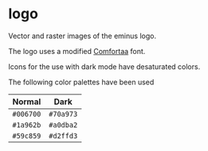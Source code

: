 <!--
SPDX-FileCopyrightText: 2021 Wanja Timm Schulze <wangenau@protonmail.com>
SPDX-License-Identifier: Apache-2.0
-->
# logo

Vector and raster images of the eminus logo.

The logo uses a modified [Comfortaa](https://fonts.google.com/specimen/Comfortaa) font.

Icons for the use with dark mode have desaturated colors.

The following color palettes have been used

| Normal    | Dark      |
| :-------: | :-------: |
| `#006700` | `#70a973` |
| `#1a962b` | `#a0dba2` |
| `#59c859` | `#d2ffd3` |

